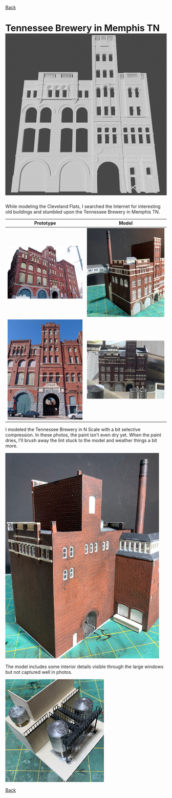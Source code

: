 [Back](../structures.md)

# Tennessee Brewery in Memphis TN ![](modelFrontRender.png)

While modeling the Cleveland Flats, I searched the Internet for interesting old buildings and stumbled upon the Tennessee Brewery in Memphis TN.

Prototype        |   Model                   
:---------------:|:----------------------------------:
![](protoFrontElevation3.png)  |  ![](modelSideElevation0.png) |
![](protoFrontElevation4.jpeg)  |  ![](modelFrontElevation2.png) |

I modeled the Tennessee Brewery in N Scale with a bit selective compression. In these photos, the paint isn't even dry yet. When the paint dries, I'll brush away the lint stuck to the model and weather things a bit more. 

![Back](IMG_0683.png)

The model includes some interior details visible through the large windows but not captured well in photos. 

![Interior](IMG_0667.png)

[Back](../structures.md)
